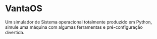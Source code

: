 # VantaOS
Um simulador de Sistema operacional totalmente produzido em Python, simule uma máquina com algumas ferramentas e pré-configuração divertida.
